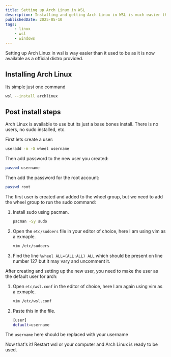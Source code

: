 ```yaml
---
title: Setting up Arch Linux in WSL
description: Installing and getting Arch Linux in WSL is much easier than you might think
publishedDate: 2025-05-10
tags: 
    - linux
    - wsl
    - windows
---
```


Setting up Arch Linux in wsl is way easier than it used to be as it is now available as a official distro provided.   
   
## Installing Arch Linux   
Its simple just one command   
```bash  
wsl --install archlinux
``` 
 
## Post install steps   
Arch Linux is available to use but its just a base bones install. There is no users, no sudo installed, etc.   

First lets create a user:   
```bash
useradd -m -G wheel username
```

Then add password to the new user you created:   
```bash
passwd username
```

Then add the password for the root account:   
```bash
passwd root
```

The first user is created and added to the wheel group, but we need to add the wheel group to run the sudo command:   
1. Install sudo using pacman.   
    ```bash
    pacman -Sy sudo
    ```
2. Open the `etc/sudoers` file in your editor of choice, here I am using vim as a exmaple.   
    ```bash
    vim /etc/sudoers
    ```
3. Find the line  `%wheel ALL=(ALL:ALL) ALL` which should be present on line number 127 but it may vary and uncomment it.    
   
   
After creating and setting up the new user, you need to make the user as the default user for arch:   
1. Open `etc/wsl.conf` in the editor of choice, here I am again using vim as a exmaple.   
    ```bash
    vim /etc/wsl.conf
    ```
2. Paste this in the file.   
    ```bash
    [user]
    default=username
    ```
   
   
The `username`  here should be replaced with your username   
   
Now that's it! Restart wsl or your computer and Arch Linux is ready to be used.   
